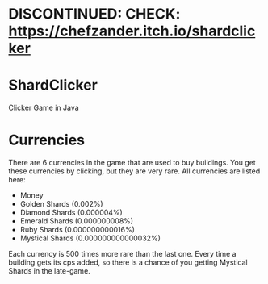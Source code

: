 # DISCONTINUED: CHECK: https://chefzander.itch.io/shardclicker


# ShardClicker
Clicker Game in Java

# Currencies
There are 6 currencies in the game that are used to buy buildings. You get these currencies by clicking, but they are very rare. All currencies are listed here:
- Money
- Golden Shards (0.002%)
- Diamond Shards (0.000004%)
- Emerald Shards (0.000000008%)
- Ruby Shards (0.000000000016%)
- Mystical Shards (0.000000000000032%)


Each currency is 500 times more rare than the last one. Every time a building gets its cps added, so there is a chance of you getting Mystical Shards in the late-game.
